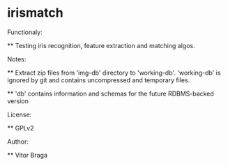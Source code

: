 irismatch
=========

Functionaly:

** Testing iris recognition, feature extraction and matching algos. 

Notes:

** Extract zip files from 'img-db' directory to 'working-db'. 'working-db' is ignored by git and contains uncompressed and temporary files.

** 'db' contains information and schemas for the future RDBMS-backed version

License:

** GPLv2

Author:

** Vitor Braga
